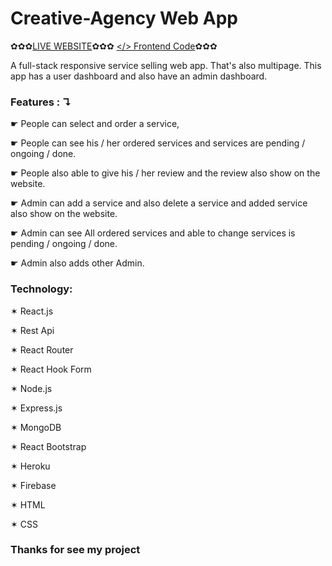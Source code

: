 # Creative-Agency Web App
✿✿✿[LIVE WEBSITE](https://creative-agency-f6271.web.app/)✿✿✿ [</> Frontend Code](https://github.com/moshiuzzaman/creative-agency-client-site.git)✿✿✿

A full-stack responsive service selling web app. That's also multipage. This app has a user dashboard and also have an admin dashboard.

 ### Features : ↴
☛ People can select and order a service,
 
☛ People can see his / her ordered services and services are pending / ongoing / done.

 ☛ People also able to give his / her review and the review also show on the website.
 
☛ Admin can add a service and also delete a service and added service also show on the website.

☛ Admin can see All ordered services and able to change services is pending / ongoing / done.

☛ Admin also adds other Admin.

### Technology: 

✶ React.js 

✶ Rest Api 

✶ React Router 

✶ React Hook Form 

✶ Node.js 

✶ Express.js 

✶ MongoDB 

✶ React Bootstrap 

✶ Heroku 

✶ Firebase

✶ HTML 

✶ CSS 

### Thanks for see my project



